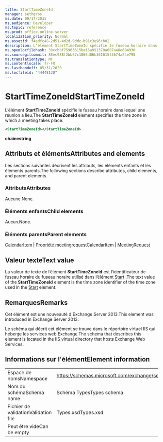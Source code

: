 ```yaml
---
title: StartTimeZoneId
manager: sethgros
ms.date: 09/17/2015
ms.audience: Developer
ms.topic: reference
ms.prod: office-online-server
localization_priority: Normal
ms.assetid: f4adfc48-2d51-4d2d-9ddc-b91c3e96cb02
description: L’élément StartTimeZoneId spécifie le fuseau horaire dans lequel une réunion a lieu.
ms.openlocfilehash: 30ccbbf75963615ba16a991370a007a46e684930
ms.sourcegitcommit: 88ec988f2bb67c1866d06b361615f3674a24e795
ms.translationtype: MT
ms.contentlocale: fr-FR
ms.lasthandoff: 05/31/2020
ms.locfileid: "44448120"
---
```

# <a name="starttimezoneid"></a><span data-ttu-id="de0a9-103">StartTimeZoneId</span><span class="sxs-lookup"><span data-stu-id="de0a9-103">StartTimeZoneId</span></span>

<span data-ttu-id="de0a9-104">L’élément **StartTimeZoneId** spécifie le fuseau horaire dans lequel une réunion a lieu.</span><span class="sxs-lookup"><span data-stu-id="de0a9-104">The **StartTimeZoneId** element specifies the time zone in which a meeting takes place.</span></span> 
  
```XML
<StartTimeZoneId></StartTimeZoneId>
```

<span data-ttu-id="de0a9-105">**chaîne**</span><span class="sxs-lookup"><span data-stu-id="de0a9-105">**string**</span></span>

## <a name="attributes-and-elements"></a><span data-ttu-id="de0a9-106">Attributs et éléments</span><span class="sxs-lookup"><span data-stu-id="de0a9-106">Attributes and elements</span></span>

<span data-ttu-id="de0a9-107">Les sections suivantes décrivent les attributs, les éléments enfants et les éléments parents.</span><span class="sxs-lookup"><span data-stu-id="de0a9-107">The following sections describe attributes, child elements, and parent elements.</span></span>
  
### <a name="attributes"></a><span data-ttu-id="de0a9-108">Attributs</span><span class="sxs-lookup"><span data-stu-id="de0a9-108">Attributes</span></span>

<span data-ttu-id="de0a9-109">Aucune.</span><span class="sxs-lookup"><span data-stu-id="de0a9-109">None.</span></span>
  
### <a name="child-elements"></a><span data-ttu-id="de0a9-110">Éléments enfants</span><span class="sxs-lookup"><span data-stu-id="de0a9-110">Child elements</span></span>

<span data-ttu-id="de0a9-111">Aucun.</span><span class="sxs-lookup"><span data-stu-id="de0a9-111">None.</span></span>
  
### <a name="parent-elements"></a><span data-ttu-id="de0a9-112">Éléments parents</span><span class="sxs-lookup"><span data-stu-id="de0a9-112">Parent elements</span></span>

<span data-ttu-id="de0a9-113">[CalendarItem](calendaritem.md)  |  [Propriété meetingrequest](meetingrequest.md)</span><span class="sxs-lookup"><span data-stu-id="de0a9-113">[CalendarItem](calendaritem.md) | [MeetingRequest](meetingrequest.md)</span></span>
  
## <a name="text-value"></a><span data-ttu-id="de0a9-114">Valeur texte</span><span class="sxs-lookup"><span data-stu-id="de0a9-114">Text value</span></span>

<span data-ttu-id="de0a9-115">La valeur de texte de l’élément **StartTimeZoneId** est l’identificateur de fuseau horaire du fuseau horaire utilisé dans l’élément [Start](start.md) .</span><span class="sxs-lookup"><span data-stu-id="de0a9-115">The text value of the **StartTimeZoneId** element is the time zone identifier of the time zone used in the [Start](start.md) element.</span></span> 
  
## <a name="remarks"></a><span data-ttu-id="de0a9-116">Remarques</span><span class="sxs-lookup"><span data-stu-id="de0a9-116">Remarks</span></span>

<span data-ttu-id="de0a9-117">Cet élément est une nouveauté d'Exchange Server 2013.</span><span class="sxs-lookup"><span data-stu-id="de0a9-117">This element was introduced in Exchange Server 2013.</span></span>
  
<span data-ttu-id="de0a9-118">Le schéma qui décrit cet élément se trouve dans le répertoire virtuel IIS qui héberge les services web Exchange.</span><span class="sxs-lookup"><span data-stu-id="de0a9-118">The schema that describes this element is located in the IIS virtual directory that hosts Exchange Web Services.</span></span>
  
## <a name="element-information"></a><span data-ttu-id="de0a9-119">Informations sur l'élément</span><span class="sxs-lookup"><span data-stu-id="de0a9-119">Element information</span></span>

|||
|:-----|:-----|
|<span data-ttu-id="de0a9-120">Espace de noms</span><span class="sxs-lookup"><span data-stu-id="de0a9-120">Namespace</span></span>  <br/> |https://schemas.microsoft.com/exchange/services/2006/types  <br/> |
|<span data-ttu-id="de0a9-121">Nom du schéma</span><span class="sxs-lookup"><span data-stu-id="de0a9-121">Schema name</span></span>  <br/> |<span data-ttu-id="de0a9-122">Schéma Types</span><span class="sxs-lookup"><span data-stu-id="de0a9-122">Types schema</span></span>  <br/> |
|<span data-ttu-id="de0a9-123">Fichier de validation</span><span class="sxs-lookup"><span data-stu-id="de0a9-123">Validation file</span></span>  <br/> |<span data-ttu-id="de0a9-124">Types.xsd</span><span class="sxs-lookup"><span data-stu-id="de0a9-124">Types.xsd</span></span>  <br/> |
|<span data-ttu-id="de0a9-125">Peut être vide</span><span class="sxs-lookup"><span data-stu-id="de0a9-125">Can be empty</span></span>  <br/> ||
   

